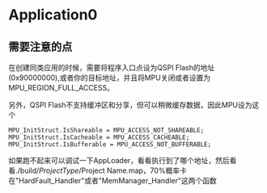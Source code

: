 # Application0

## 需要注意的点

在创建同类应用的时候，需要将程序入口点设为QSPI Flash的地址(0x90000000),或者你的目标地址，并且将MPU关闭或者设置为 MPU_REGION_FULL_ACCESS。

另外，QSPI Flash不支持缓冲区和分享，但可以稍微缓存数据，因此MPU设为这个

    MPU_InitStruct.IsShareable = MPU_ACCESS_NOT_SHAREABLE;
    MPU_InitStruct.IsCacheable = MPU_ACCESS_CACHEABLE;
    MPU_InitStruct.IsBufferable = MPU_ACCESS_NOT_BUFFERABLE;
如果跑不起来可以调试一下AppLoader，看看执行到了哪个地址，然后看看./build/$Project Type/$Project Name.map，70%概率卡在\"HardFault_Handler\"或者\"MemManager_Handler\"这两个函数
